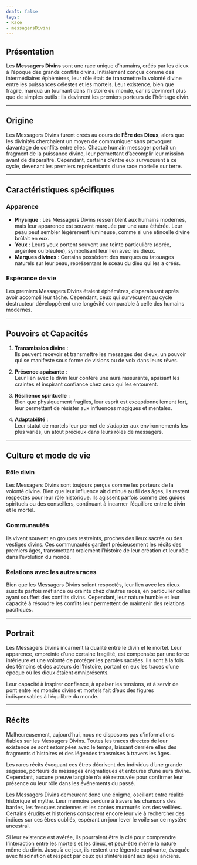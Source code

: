 ```yaml
---
draft: false
tags:
- Race
- messagersDivins
---
```


## **Présentation**
Les **Messagers Divins** sont une race unique d’humains, créés par les dieux à l’époque des grands conflits divins. Initialement conçus comme des intermédiaires éphémères, leur rôle était de transmettre la volonté divine entre les puissances célestes et les mortels. Leur existence, bien que fragile, marqua un tournant dans l’histoire du monde, car ils devinrent plus que de simples outils : ils devinrent les premiers porteurs de l’héritage divin.

---

## **Origine**
Les Messagers Divins furent créés au cours de **l’Ère des Dieux**, alors que les divinités cherchaient un moyen de communiquer sans provoquer davantage de conflits entre elles. Chaque humain messager portait un fragment de la puissance divine, leur permettant d’accomplir leur mission avant de disparaître. Cependant, certains d’entre eux survécurent à ce cycle, devenant les premiers représentants d’une race mortelle sur terre.

---

## **Caractéristiques spécifiques**

### **Apparence**
- **Physique** : Les Messagers Divins ressemblent aux humains modernes, mais leur apparence est souvent marquée par une aura éthérée. Leur peau peut sembler légèrement lumineuse, comme si une étincelle divine brûlait en eux.  
- **Yeux** : Leurs yeux portent souvent une teinte particulière (dorée, argentée ou bleutée), symbolisant leur lien avec les dieux.  
- **Marques divines** : Certains possèdent des marques ou tatouages naturels sur leur peau, représentant le sceau du dieu qui les a créés.  

### **Espérance de vie**
Les premiers Messagers Divins étaient éphémères, disparaissant après avoir accompli leur tâche. Cependant, ceux qui survécurent au cycle destructeur développèrent une longévité comparable à celle des humains modernes.

---

## **Pouvoirs et Capacités**
1. **Transmission divine** :  
   Ils peuvent recevoir et transmettre les messages des dieux, un pouvoir qui se manifeste sous forme de visions ou de voix dans leurs rêves.  

2. **Présence apaisante** :  
   Leur lien avec le divin leur confère une aura rassurante, apaisant les craintes et inspirant confiance chez ceux qui les entourent.  

3. **Résilience spirituelle** :  
   Bien que physiquement fragiles, leur esprit est exceptionnellement fort, leur permettant de résister aux influences magiques et mentales.  

4. **Adaptabilité** :  
   Leur statut de mortels leur permet de s’adapter aux environnements les plus variés, un atout précieux dans leurs rôles de messagers.  

---

## **Culture et mode de vie**

### **Rôle divin**
Les Messagers Divins sont toujours perçus comme les porteurs de la volonté divine. Bien que leur influence ait diminué au fil des âges, ils restent respectés pour leur rôle historique. Ils agissent parfois comme des guides spirituels ou des conseillers, continuant à incarner l’équilibre entre le divin et le mortel.

### **Communautés**
Ils vivent souvent en groupes restreints, proches des lieux sacrés ou des vestiges divins. Ces communautés gardent précieusement les récits des premiers âges, transmettant oralement l’histoire de leur création et leur rôle dans l’évolution du monde.

### **Relations avec les autres races**
Bien que les Messagers Divins soient respectés, leur lien avec les dieux suscite parfois méfiance ou crainte chez d’autres races, en particulier celles ayant souffert des conflits divins. Cependant, leur nature humble et leur capacité à résoudre les conflits leur permettent de maintenir des relations pacifiques.

---

## **Portrait**
Les Messagers Divins incarnent la dualité entre le divin et le mortel. Leur apparence, empreinte d’une certaine fragilité, est compensée par une force intérieure et une volonté de protéger les paroles sacrées. Ils sont à la fois des témoins et des acteurs de l’histoire, portant en eux les traces d’une époque où les dieux étaient omniprésents.  

Leur capacité à inspirer confiance, à apaiser les tensions, et à servir de pont entre les mondes divins et mortels fait d’eux des figures indispensables à l’équilibre du monde.

___

## **Récits**

Malheureusement, aujourd’hui, nous ne disposons pas d’informations fiables sur les Messagers Divins. Toutes les traces directes de leur existence se sont estompées avec le temps, laissant derrière elles des fragments d’histoires et des légendes transmises à travers les âges.  

Les rares récits évoquant ces êtres décrivent des individus d’une grande sagesse, porteurs de messages énigmatiques et entourés d’une aura divine. Cependant, aucune preuve tangible n’a été retrouvée pour confirmer leur présence ou leur rôle dans les événements du passé.  

Les Messagers Divins demeurent donc une énigme, oscillant entre réalité historique et mythe. Leur mémoire perdure à travers les chansons des bardes, les fresques anciennes et les contes murmurés lors des veillées. Certains érudits et historiens consacrent encore leur vie à rechercher des indices sur ces êtres oubliés, espérant un jour lever le voile sur ce mystère ancestral.  

Si leur existence est avérée, ils pourraient être la clé pour comprendre l’interaction entre les mortels et les dieux, et peut-être même la nature même du divin. Jusqu’à ce jour, ils restent une légende captivante, évoquée avec fascination et respect par ceux qui s’intéressent aux âges anciens.

